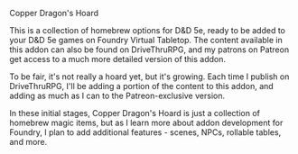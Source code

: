 Copper Dragon's Hoard

This is a collection of homebrew options for D&D 5e, ready to be added to your D&D 5e games on Foundry Virtual Tabletop. The content available in this addon can also be found on DriveThruRPG, and my patrons on Patreon get access to a much more detailed version of this addon.

To be fair, it's not really a hoard yet, but it's growing. Each time I publish on DriveThruRPG, I'll be adding a portion of the content to this addon, and adding as much as I can to the Patreon-exclusive version. 

In these initial stages, Copper Dragon's Hoard is just a collection of homebrew magic items, but as I learn more about addon development for Foundry, I plan to add additional features - scenes, NPCs, rollable tables, and more.
